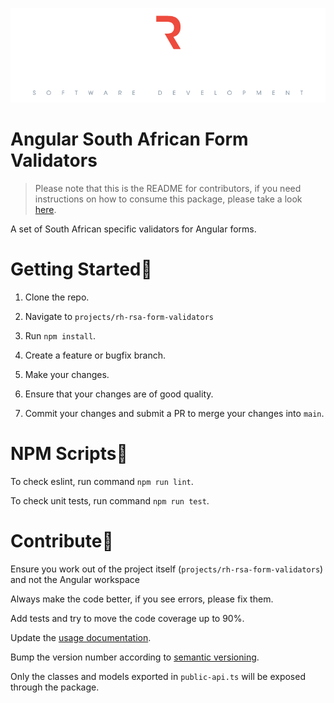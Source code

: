 ![Runninghill Logo](./docs/runninghill.png "Runninghill")

# Angular South African Form Validators

> Please note that this is the README for contributors, if you
> need instructions on how to consume this package, please take a
> look [here](https://github.com/Runninghill/rh-angular-rsa-form-validators/blob/main/projects/rh-rsa-form-validators/README.md).

A set of South African specific validators for Angular forms.

# Getting Started🏁

1. Clone the repo.

3. Navigate to `projects/rh-rsa-form-validators`

2. Run `npm install`.

4. Create a feature or bugfix branch.

3. Make your changes.

4. Ensure that your changes are of good quality.

5. Commit your changes and submit a PR to merge your changes into `main`.

# NPM Scripts📜

To check eslint, run command `npm run lint`.

To check unit tests, run command `npm run test`.

# Contribute🌳

Ensure you work out of the project itself (`projects/rh-rsa-form-validators`) and not the Angular workspace

Always make the code better, if you see errors, please fix them. 

Add tests and try to move the code coverage up to 90%. 

Update the [usage documentation](https://github.com/Runninghill/rh-angular-rsa-form-validators/blob/main/projects/rh-rsa-form-validators/README.md).

Bump the version number according to [semantic versioning](https://semver.org/#semantic-versioning-200).

Only the classes and models exported in `public-api.ts` will be exposed through the package.
